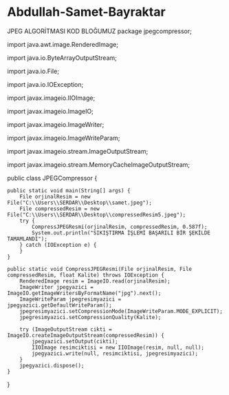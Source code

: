 # Abdullah-Samet-Bayraktar
JPEG ALGORİTMASI KOD BLOĞUMUZ
package jpegcompressor;

import java.awt.image.RenderedImage;

import java.io.ByteArrayOutputStream;

import java.io.File;

import java.io.IOException;

import javax.imageio.IIOImage;

import javax.imageio.ImageIO;

import javax.imageio.ImageWriter;

import javax.imageio.ImageWriteParam;

import javax.imageio.stream.ImageOutputStream;

import javax.imageio.stream.MemoryCacheImageOutputStream;


public class JPEGCompressor {

    public static void main(String[] args) {
        File orjinalResim = new File("C:\\Users\\SERDAR\\Desktop\\samet.jpeg");
        File compressedResim = new File("C:\\Users\\SERDAR\\Desktop\\compressedResim5.jpeg");
        try {
            CompressJPEGResmi(orjinalResim, compressedResim, 0.587f);
            System.out.println("SIKIŞTIRMA İŞLEMİ BAŞARILI BİR ŞEKİLDE TAMAMLANDI");
        } catch (IOException e) {
        }
    }

    public static void CompressJPEGResmi(File orjinalResim, File compressedResim, float Kalite) throws IOException {
        RenderedImage resim = ImageIO.read(orjinalResim);
        ImageWriter jpegyazici = ImageIO.getImageWritersByFormatName("jpg").next();
        ImageWriteParam jpegresimyazici = jpegyazici.getDefaultWriteParam();
        jpegresimyazici.setCompressionMode(ImageWriteParam.MODE_EXPLICIT);
        jpegresimyazici.setCompressionQuality(Kalite);

        try (ImageOutputStream cikti = ImageIO.createImageOutputStream(compressedResim)) {
            jpegyazici.setOutput(cikti);
            IIOImage resimciktisi = new IIOImage(resim, null, null);
            jpegyazici.write(null, resimciktisi, jpegresimyazici);
        }
        jpegyazici.dispose();
    }
}
